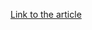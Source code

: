 [Link to the article](https://trendmicro.com/en_us/research/21/g/threat-actors-exploit-misconfigured-apache-hadoop-yarn.html)
